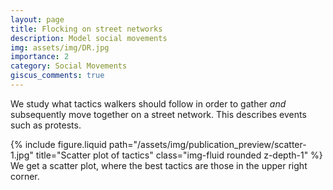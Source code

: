 ```yaml
---
layout: page
title: Flocking on street networks
description: Model social movements
img: assets/img/DR.jpg
importance: 2
category: Social Movements
giscus_comments: true
---
```


We study what tactics walkers should follow in order to gather *and* subsequently move together on a street network. This describes events such as protests.

<div class="row">
    <div class="col-sm mt-3 mt-md-0">
        {% include figure.liquid path="/assets/img/publication_preview/scatter-1.jpg" title="Scatter plot of tactics" class="img-fluid rounded z-depth-1" %}
    </div>
</div>
<div class="caption">
    We get a scatter plot, where the best tactics are those in the upper right corner.
</div>
